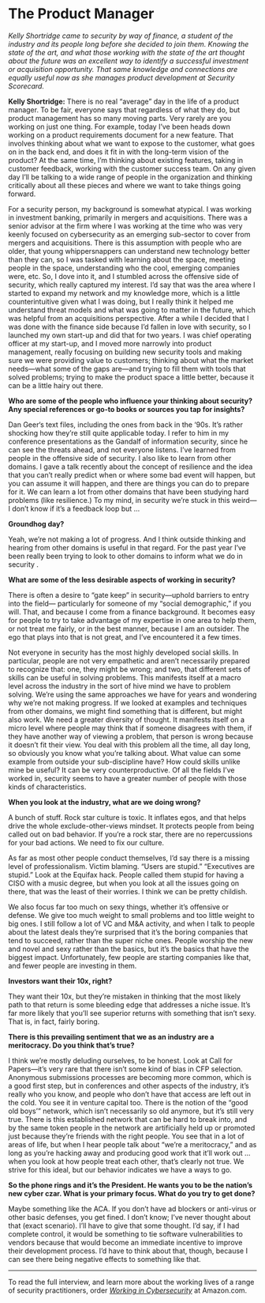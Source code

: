 # The Product Manager

*Kelly Shortridge came to security by way of finance, a student of the industry and its people long before she decided to join them. Knowing the state of the art, and what those working with the state of the art thought about the future was an excellent way to identify a successful investment or acquisition opportunity. That same knowledge and connections are equally useful now as she manages product development at Security Scorecard.*

**Kelly Shortridge:** There is no real “average” day in the life of a product manager. To be fair, everyone says that regardless of what they do, but product management has so many moving parts. Very rarely are you working on just one thing. For example, today I’ve been heads down working on a product requirements document for a new feature. That involves thinking about what we want to expose to the customer, what goes on in the back end, and does it fit in with the long-term vision of the product? At the same time, I’m thinking about existing features, taking in customer feedback, working with the customer success team. On any given day I’ll be talking to a wide range of people in the organization and thinking critically about all these pieces and where we want to take things going forward.

For a security person, my background is somewhat atypical. I was working in investment banking, primarily in mergers and acquisitions. There was a senior advisor at the firm where I was working at the time who was very keenly focused on cybersecurity as an emerging sub-sector to cover from mergers and acquisitions. There is this assumption with people who are older, that young whippersnappers can understand new technology better than they can, so I was tasked with learning about the space, meeting people in the space, understanding who the cool, emerging companies were, etc. So, I dove into it, and I stumbled across the offensive side of security, which really captured my interest. I’d say that was the area where I started to expand my network and my knowledge more, which is a little counterintuitive given what I was doing, but I really think it helped me understand threat models and what was going to matter in the future, which was helpful from an acquisitions perspective. After a while I decided that I was done with the finance side because I’d fallen in love with security, so I launched my own start-up and did that for two years. I was chief operating officer at my start-up, and I moved more narrowly into product management, really focusing on building new security tools and making sure we were providing value to customers; thinking about what the market needs—what some of the gaps are—and trying to fill them with tools that solved problems; trying to make the product space a little better, because it can be a little hairy out there.

**Who are some of the people who influence your thinking about security? Any special references or go-to books or sources you tap for insights?**

Dan Geer‘s   text files, including the ones from back in the ‘90s. It’s rather shocking how they’re still quite applicable today. I refer to him in my conference presentations as the Gandalf  of information security, since he can see the threats ahead, and not everyone listens. I’ve learned from people in the offensive side of security. I also like to learn from other domains. I gave a talk recently about the concept of resilience and the idea that you can’t really predict when or where some bad event will happen, but you can assume it will happen, and there are things you can do to prepare for it. We can learn a lot from other domains that have been studying hard problems (like resilience.) To my mind, in security we’re stuck in this weird—I don’t know if it’s a feedback loop but …

**Groundhog day?**

Yeah, we’re not making a lot of progress. And I think outside thinking and hearing from other domains is useful in that regard. For the past year I’ve been really been trying to look to other domains to inform what we do in security .

**What are some of the less desirable aspects of working in security?**

There is often a desire to “gate keep” in security—uphold barriers to entry into the field— particularly for someone of my “social demographic,” if you will. That, and because I come from a finance background. It becomes easy for people to try to take advantage of my expertise in one area to help them, or not treat me fairly, or in the best manner, because I am an outsider. The ego that plays into that is not great, and I’ve encountered it a few times.

Not everyone in security has the most highly developed social skills. In particular, people are not very empathetic and aren’t necessarily prepared to recognize that: one, they might be wrong; and two, that different sets of skills can be useful in solving problems. This manifests itself at a macro level across the industry in the sort of hive mind we have to problem solving. We’re using the same approaches we have for years and wondering why we’re not making progress. If we looked at examples and techniques from other domains, we might find something that is different, but might also work. We need a greater diversity of thought. It manifests itself on a micro level where people may think that if someone disagrees with them, if they have another way of viewing a problem, that person is wrong because it doesn’t fit their view. You deal with this problem all the time, all day long, so obviously you know what you’re talking about. What value can some example from outside your sub-discipline have? How could skills unlike mine be useful? It can be very counterproductive. Of all the fields I’ve worked in, security seems to have a greater number of people with those kinds of characteristics.

**When you look at the industry, what are we doing wrong?**

A bunch of stuff. Rock star culture is toxic. It inflates egos, and that helps drive the whole exclude-other-views mindset. It protects people from being called out on bad behavior. If you’re a rock star, there are no repercussions for your bad actions. We need to fix our culture.

As far as most other people conduct themselves, I’d say there is a missing level of professionalism. Victim blaming. “Users are stupid.” “Executives are stupid.” Look at the Equifax hack. People called them stupid for having a CISO with a music degree, but when you look at all the issues going on there, that was the least of their worries. I think we can be pretty childish.

We also focus far too much on sexy things, whether it’s offensive or defense. We give too much weight to small problems and too little weight to big ones. I still follow a lot of VC  and M&A  activity, and when I talk to people about the latest deals they’re surprised that it’s the boring companies that tend to succeed, rather than the super niche ones. People worship the new and novel and sexy rather than the basics, but it’s the basics that have the biggest impact. Unfortunately, few people are starting companies like that, and fewer people are investing in them.

**Investors want their 10x, right?**

They want their 10x, but they’re mistaken in thinking that the most likely path to that return is some bleeding edge that addresses a niche issue. It’s far more likely that you’ll see superior returns with something that isn’t sexy. That is, in fact, fairly boring.

**There is this prevailing sentiment that we as an industry are a meritocracy. Do you think that’s true?**

I think we’re mostly deluding ourselves, to be honest. Look at Call for Papers—it’s very rare that there isn’t some kind of bias in CFP  selection. Anonymous submissions processes are becoming more common, which is a good first step, but in conferences and other aspects of the industry, it’s really who you know, and people who don’t have that access are left out in the cold. You see it in venture capital too. There is the notion of the “good old boys’” network, which isn’t necessarily so old anymore, but it’s still very true. There is this established network that can be hard to break into, and by the same token people in the network are artificially held up or promoted just because they’re friends with the right people. You see that in a lot of areas of life, but when I hear people talk about “we’re a meritocracy,” and as long as you’re hacking away and producing good work that it’ll work out … when you look at how people treat each other, that’s clearly not true. We strive for this ideal, but our behavior indicates we have a ways to go.

**So the phone rings and it’s the President. He wants you to be the nation’s new cyber czar. What is your primary focus. What do you try to get done?**

Maybe something like the ACA.  If you don’t have ad blockers or anti-virus or other basic defenses, you get fined. I don’t know; I’ve never thought about that (exact scenario). I’ll have to give that some thought. I’d say, if I had complete control, it would be something to tie software vulnerabilities to vendors because that would become an immediate incentive to improve their development process. I’d have to think about that, though, because I can see there being negative effects to something like that.

---

To read the full interview, and learn more about the working lives of a range of security practitioners, order *[Working in Cybersecurity](https://www.amazon.com/Working-Cybersecurity-C-suite-everywhere-between/dp/1725877759)* at Amazon.com.
